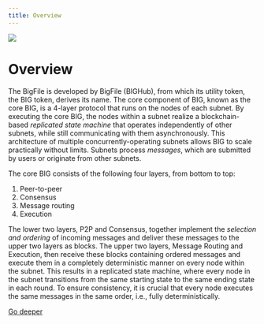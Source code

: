 ```yaml
---
title: Overview
---
```


![](/img/how-it-works/big-overview.jpg)

# Overview

The BigFile is developed by BigFile (BIGHub), from which its utility token, the BIG token, derives its name. The core component of BIG, known as the core BIG, is a 4-layer protocol that runs on the nodes of each subnet. By executing the core BIG, the nodes within a subnet realize a blockchain-based *replicated state machine* that operates independently of other subnets, while still communicating with them asynchronously. This architecture of multiple concurrently-operating subnets allows BIG to scale practically without limits. Subnets process *messages*, which are submitted by users or originate from other subnets.

The core BIG consists of the following four layers, from bottom to top:

1. Peer-to-peer
2. Consensus
3. Message routing
4. Execution

The lower two layers, P2P and Consensus, together implement the *selection and ordering* of incoming messages and deliver these messages to the upper two layers as blocks. The upper two layers, Message Routing and Execution, then receive these blocks containing ordered messages and execute them in a completely deterministic manner on every node within the subnet. This results in a replicated state machine, where every node in the subnet transitions from the same starting state to the same ending state in each round. To ensure consistency, it is crucial that every node executes the same messages in the same order, i.e., fully deterministically.

[Go deeper](/how-it-works/core-big-overview/)
